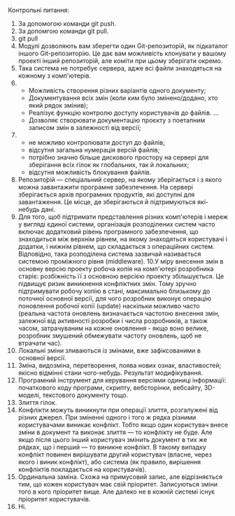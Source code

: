 Контрольні питання:
1. За допомогою команди git push.
2. За допомгою команди git pull.
3. git pull
4. Модулі дозволяють вам зберегти один Git-репозиторій, як підкаталог іншого Git-репозиторію. Це дає вам можливість клонувати у вашому проекті інший репозиторій, але коміти при цьому зберігати окремо.
5. Така система не потребує сервера, адже всі файли знаходяться на кожному з комп'ютерів.
6. - Можливість створення різних варіантів одного документу;
   - Документування всіх змін (коли ким було змінено/додано, хто який рядок змінив);
   - Реалізує функцію контролю доступу користувачів до файлів. ...
   - Дозволяє створювати документацію проєкту з поетапним записом змін в залежності від версії;
7. - не можливо контролювати доступ до файлів;
   - відсутня загальна нумерація версій файлів;
   - потрібно значно більше дискового простору на сервері для зберігання всіх гілок як глобальних, так й локальних;
   - відсутня можливість блокування файлів.
8. Репозито́рій — спеціальний сервер, на якому зберігається і з якого можна завантажити програмне забезпечення. 
На сервері зберігається архів програмних продуктів, які доступні для завантаження. Це місце, де зберігаються й підтримуються які-небудь дані.
9. Для того, щоб підтримати представлення різних комп'ютерів і мереж у вигляді єдиної системи, організація розподілених систем часто включає додатковий рівень 
програмного забезпечення, що знаходиться між верхнім рівнем, на якому знаходяться користувачі і додатки, і нижнім рівнем, що складається з операційних систем.
Відповідно, така розподілена система зазвичай називається системою проміжного рівня (middleware).
10.У міру внесення змін в основну версію проекту робоча копія на комп'ютері розробника старіє: розбіжність її з основною версією проекту збільшується. Це підвищує ризик виникнення конфліктних змін. Тому зручно підтримувати робочу копію в стані, максимально близькому до поточної основної версії, для чого розробник виконує операцію поновлення робочої копії (update) наскільки можливо часто (реальна частота оновлень визначається частотою внесення змін, залежної від активності розробки і числа розробників, а також часом, затрачуваним на кожне оновлення - якщо воно велике, розробник змушений обмежувати частоту оновлень, щоб не втрачати час).
11. Локальні зміни зливаються із змінами, вже зафіксованими в основної версії.
12. Зміна, видозміна, перетворення, поява нових ознак, властивостей; якісно відмінні стани чого-небудь. Результат модифікування.
13. Програмний інструмент для керування версіями одиниці інформації: початкового коду програми, скрипту, вебсторінки, вебсайту, 3D-моделі, текстового документу тощо.
14. Злиття гілок.
15. Конфлікти можуть виникнути при операції злиття, розгалужені від різних джерел. При зміненні одного і того ж рядка різними користувачами виникає конфлікт. Тобто якщо один користувач внесе зміни в документ та виконає злиття — то конфлікту не буде. Але якщо після цього інший користувач змінить документ в тих же рядках, що і перший — то виникне конфлікт. В такому випадку конфлікт повинен вирішувати другий користувач (власне, через якого і виник конфлікт), або система (як правило, вирішення конфліктів покладається на користувачів).
16. Ординальна заміна. Схожа на примусовий запис, але відрізняється тим, що кожен користувач має свій пріоритет. Записуються зміни того в кого пріоритет вище. Але далеко не в кожній системі існує пріоритет користувачів.
17. Ні.
